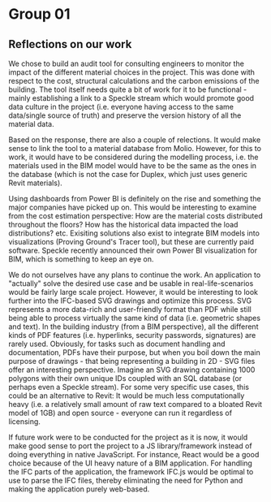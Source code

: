 # Group 01 
## Reflections on our work
We chose to build an audit tool for consulting engineers to monitor the impact of the different material choices in the project. This was done with respect to the cost, structural calculations and the carbon emissions of the building. The tool itself needs quite a bit of work for it to be functional - mainly establishing a link to a Speckle stream which would promote good data culture in the project (i.e. everyone having access to the same data/single source of truth) and preserve the version history of all the material data.

Based on the response, there are also a couple of relections. It would make sense to link the tool to a material database from Molio. However, for this to work, it would have to be considered during the modelling process, i.e. the materials used in the BIM model would have to be the same as the ones in the database (which is not the case for Duplex, which just uses generic Revit materials).

Using dashboards from Power BI is definitely on the rise and something the major companies have picked up on. This would be interesting to examine from the cost estimation perspective: How are the material costs distributed throughout the floors? How has the historical data impacted the load distributions? etc. Exisiting solutions also exist to integrate BIM models into visualizations (Proving Ground's Tracer tool), but these are currently paid software. Speckle recently announced their own Power BI visualization for BIM, which is something to keep an eye on.

We do not ourselves have any plans to continue the work. An application to "actually" solve the desired use case and be usable in real-life-scenarios would be fairly large scale project. However, it would be interesting to look further into the IFC-based SVG drawings and optimize this process. SVG represents a more data-rich and user-friendly format than PDF while still being able to process virtually the same kind of data (i.e. geometric shapes and text). In the building industry (from a BIM perspective), all the different kinds of PDF features (i.e. hyperlinks, security passwords, signatures) are rarely used. Obviously, for tasks such as document handling and documentation, PDFs have their purpose, but when you boil down the main purpose of drawings - that being representing a building in 2D - SVG files offer an interesting perspective. Imagine an SVG drawing containing 1000 polygons with their own unique IDs coupled with an SQL database (or perhaps even a Speckle stream). For some very specific use cases, this could be an alternative to Revit: It would be much less computationally heavy (i.e. a relatively small amount of raw text compared to a bloated Revit model of 1GB) and open source - everyone can run it regardless of licensing.

If future work were to be conducted for the project as it is now, it would make good sense to port the project to a JS library/framework instead of doing everything in native JavaScript. For instance, React would be a good choice because of the UI heavy nature of a BIM application. For handling the IFC parts of the application, the framework IFC.js would be optimal to use to parse the IFC files, thereby eliminating the need for Python and making the application purely web-based.

